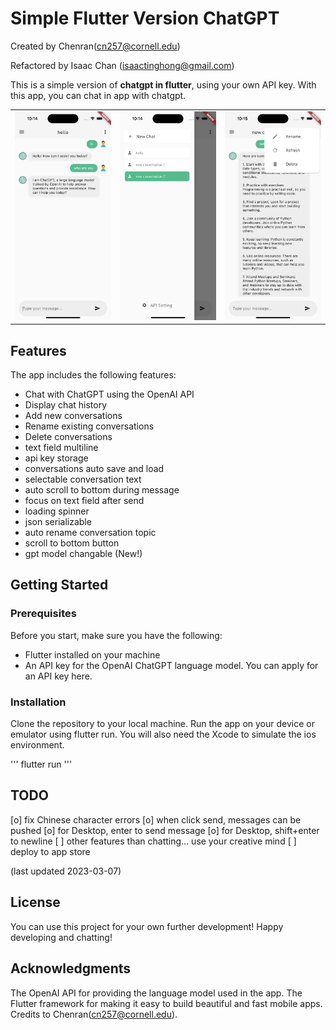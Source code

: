 # Simple Flutter Version ChatGPT

Created by Chenran(cn257@cornell.edu)

Refactored by Isaac Chan (isaactinghong@gmail.com)

This is a simple version of **chatgpt in flutter**, using your own API key. With this app, you can chat in app with chatgpt.

|                            |                            |                            |
| -------------------------- | -------------------------- | -------------------------- |
| ![img](images/screen1.png) | ![img](images/screen2.png) | ![img](images/screen3.png) |

## Features

The app includes the following features:

- Chat with ChatGPT using the OpenAI API
- Display chat history
- Add new conversations
- Rename existing conversations
- Delete conversations
- text field multiline
- api key storage
- conversations auto save and load
- selectable conversation text
- auto scroll to bottom during message
- focus on text field after send
- loading spinner
- json serializable
- auto rename conversation topic
- scroll to bottom button
- gpt model changable (New!)

## Getting Started

### Prerequisites

Before you start, make sure you have the following:

- Flutter installed on your machine
- An API key for the OpenAI ChatGPT language model. You can apply for an API key here.

### Installation

Clone the repository to your local machine.
Run the app on your device or emulator using flutter run.
You will also need the Xcode to simulate the ios environment.

'''
flutter run
'''

## TODO

[o] fix Chinese character errors
[o] when click send, messages can be pushed
[o] for Desktop, enter to send message
[o] for Desktop, shift+enter to newline
[ ] other features than chatting... use your creative mind
[ ] deploy to app store

(last updated 2023-03-07)

## License

You can use this project for your own further development! Happy developing and chatting!

## Acknowledgments

The OpenAI API for providing the language model used in the app.
The Flutter framework for making it easy to build beautiful and fast mobile apps.
Credits to Chenran(cn257@cornell.edu).
